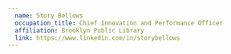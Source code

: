 ```yaml
---
  name: Story Bellows
  occupation_title: Chief Innovation and Performance Officer
  affiliation: Brooklyn Public Library
  link: https://www.linkedin.com/in/storybellows
---
```

